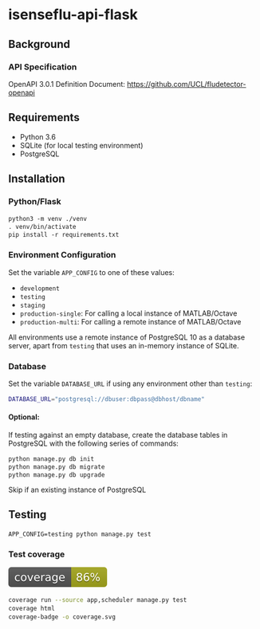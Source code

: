 # isenseflu-api-flask

## Background

### API Specification

OpenAPI 3.0.1 Definition Document: https://github.com/UCL/fludetector-openapi

## Requirements

- Python 3.6
- SQLite (for local testing environment)
- PostgreSQL

## Installation

### Python/Flask

```commandline
python3 -m venv ./venv
. venv/bin/activate
pip install -r requirements.txt
```

### Environment Configuration

Set the variable `APP_CONFIG` to one of these values:

- `development`
- `testing`
- `staging`
- `production-single`: For calling a local instance of MATLAB/Octave
- `production-multi`: For calling a remote instance of MATLAB/Octave

All environments use a remote instance of PostgreSQL 10 as a database server, apart from `testing` that uses an 
in-memory instance of SQLite.

### Database

Set the variable `DATABASE_URL` if using any environment other than `testing`:

```bash
DATABASE_URL="postgresql://dbuser:dbpass@dbhost/dbname"
```

#### Optional:

If testing against an empty database, create the database tables in PostgreSQL with the following series of commands:
```commandline
python manage.py db init
python manage.py db migrate
python manage.py db upgrade
```
Skip if an existing instance of PostgreSQL

## Testing

```
APP_CONFIG=testing python manage.py test
```

### Test coverage

![coverage](coverage.svg)

```bash
coverage run --source app,scheduler manage.py test
coverage html
coverage-badge -o coverage.svg
```
